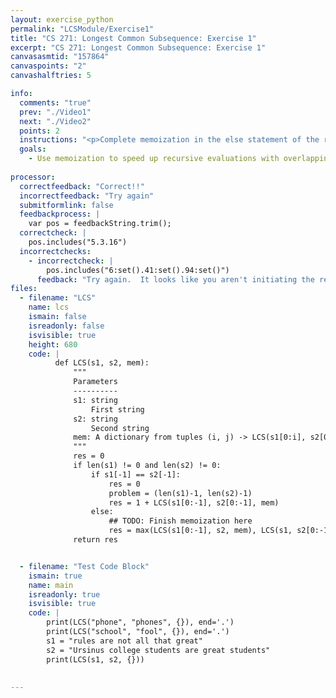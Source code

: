 ```yaml
---
layout: exercise_python
permalink: "LCSModule/Exercise1"
title: "CS 271: Longest Common Subsequence: Exercise 1"
excerpt: "CS 271: Longest Common Subsequence: Exercise 1"
canvasasmtid: "157864"
canvaspoints: "2"
canvashalftries: 5

info:
  comments: "true"
  prev: "./Video1"
  next: "./Video2"
  points: 2
  instructions: "<p>Complete memoization in the else statement of the recursive LCS code.  If you're not doing memoization properly and have to repeat problems, the recursion will take a very long time for the third example in the test code block, and <b>your browser will lock up</b>.</p>"
  goals:
    - Use memoization to speed up recursive evaluations with overlapping subproblems
    
processor:  
  correctfeedback: "Correct!!" 
  incorrectfeedback: "Try again"
  submitformlink: false
  feedbackprocess: | 
    var pos = feedbackString.trim();
  correctcheck: |
    pos.includes("5.3.16")
  incorrectchecks:
    - incorrectcheck: |
        pos.includes("6:set().41:set().94:set()")
      feedback: "Try again.  It looks like you aren't initiating the recursive calls"
files:
  - filename: "LCS"
    name: lcs
    ismain: false
    isreadonly: false
    isvisible: true
    height: 680
    code: | 
          def LCS(s1, s2, mem):
              """
              Parameters
              ----------
              s1: string
                  First string
              s2: string
                  Second string
              mem: A dictionary from tuples (i, j) -> LCS(s1[0:i], s2[0:j])
              """
              res = 0
              if len(s1) != 0 and len(s2) != 0:
                  if s1[-1] == s2[-1]:
                      res = 0
                      problem = (len(s1)-1, len(s2)-1)
                      res = 1 + LCS(s1[0:-1], s2[0:-1], mem)
                  else:
                      ## TODO: Finish memoization here
                      res = max(LCS(s1[0:-1], s2, mem), LCS(s1, s2[0:-1], mem))
              return res


  - filename: "Test Code Block"
    ismain: true
    name: main
    isreadonly: true
    isvisible: true
    code: |
        print(LCS("phone", "phones", {}), end='.')
        print(LCS("school", "fool", {}), end='.')
        s1 = "rules are not all that great"
        s2 = "Ursinus college students are great students"
        print(LCS(s1, s2, {}))
        
        
---
```

